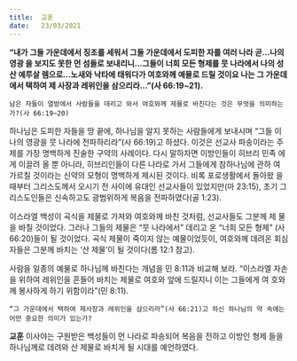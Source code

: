 ```yaml
---
title:  교훈
date:   23/03/2021
---
```


**“내가 그들 가운데에서 징조를 세워서 그들 가운데에서 도피한 자를 여러 나라 곧...나의 영광 을 보지도 못한 먼 섬들로 보내리니...그들이 너희 모든 형제를 뭇 나라에서 나의 성산 예루살 렘으로...노새와 낙타에 태워다가 여호와께 예물로 드릴 것이요 나는 그 가운데에서 택하여 제 사장과 레위인을 삼으리라...”(사 66:19~21).**

`남은 자들이 열방에서 사람들을 데리고 와서 여호와께 제물로 바친다는 것은 무엇을 의미하는가?(사 66:19~20)`

하나님은 도피한 자들을 땅 끝에, 하나님을 알지 못하는 사람들에게 보내시며 “그들 이 나의 영광을 뭇 나라에 전파하리라”(사 66:19)고 하셨다. 이것은 선교사 파송이라는 주제를 가장 명백하게 진술한 구약의 사례이다. 다시 말하자면 이방인들이 히브리 민족 에게 이끌려 올 뿐 아니라, 히브리인들이 다른 나라로 가서 그들에게 참하나님에 관하 여 가르칠 것이라는 신약의 모형이 명백하게 제시된 것이다. 비록 포로생활에서 돌아왔 을 때부터 그리스도께서 오시기 전 사이에 유대인 선교사들이 있었지만(마 23:15), 초기 그리스도인들은 신속하고도 광범위하게 복음을 전파하였다(골 1:23).

이스라엘 백성이 곡식을 제물로 가져와 여호와께 바친 것처럼, 선교사들도 그분께 제 물을 바칠 것이었다. 그러나 그들의 제물은 “뭇 나라에서” 데리고 온 “너희 모든 형제” (사 66:20)들이 될 것이었다. 곡식 제물이 죽이지 않는 예물이었듯이, 여호와께 데려온 회심자들은 그분께 바치는 ‘산 제물’이 될 것이다(롬 12:1 참고).

사람을 일종의 예물로 하나님께 바친다는 개념을 민 8:11과 비교해 보라. “이스라엘 자손을 위하여 레위인을 흔들어 바치는 제물로 여호와 앞에 드릴지니 이는 그들에게 여 호와께 봉사하게 하기 위함이라”(민 8:11).

`“그 가운데에서 택하여 제사장과 레위인을 삼으리라”(사 66:21)고 하신 하나님의 약 속에는 어떤 중요한 의미가 있는가?`

**교훈** 이사야는 구원받은 백성들이 먼 나라로 파송되어 복음을 전하고 이방인 형제 들을 하나님께로 데려와 산 제물로 바치게 될 시대를 예언하였다.